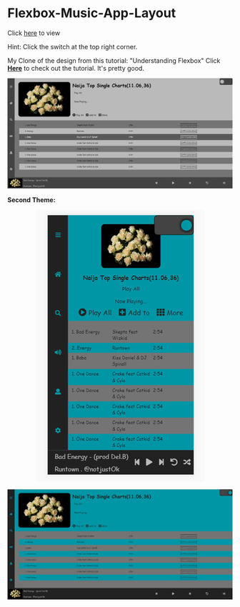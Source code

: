 # Flexbox-Music-App-Layout
Click <a href="https://horppe.github.io/Flexbox-Music-App-Layout">here</a> to view

Hint: Click the switch at the top right corner.

My Clone of the design from this tutorial: 
"Understanding Flexbox" Click <a href="https://github.com/ohansemmanuel/Understanding-Flexbox"><strong>Here</strong></a> to check out the tutorial. It's pretty good.


![Alt text](images/readme-one.png?raw=true "Desktop View")

<b>Second Theme:</b>

<p align="center"><img src="./images/readme-three.png?raw=true" alt="Mobile View" /></p>

![Alt text](images/readme-two.png?raw=true "Desktop View")
